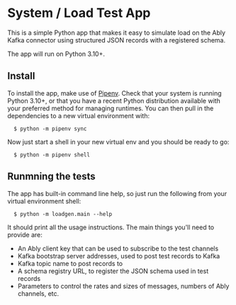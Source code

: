 # System / Load Test App

This is a simple Python app that makes it easy to simulate load
on the Ably Kafka connector using structured JSON records with
a registered schema.

The app will run on Python 3.10+.

## Install

To install the app, make use of [Pipenv](https://pipenv.pypa.io/en/latest/).
Check that your system is running Python 3.10+, or that you have a recent
Python distribution available with your preferred method for managing runtimes.
You can then pull in the dependencies to a new virtual environment with:

```
  $ python -m pipenv sync
```

Now just start a shell in your new virtual env and you should be ready to go:

```
  $ python -m pipenv shell
```

## Runmning the tests

The app has built-in command line help, so just run the following from your
virtual environment shell:

```
  $ python -m loadgen.main --help
```

It should print all the usage instructions. The main things you'll need to
provide are:

* An Ably client key that can be used to subscribe to the test channels
* Kafka bootstrap server addresses, used to post test records to Kafka
* Kafka topic name to post records to
* A schema registry URL, to register the JSON schema used in test records
* Parameters to control the rates and sizes of messages, numbers of Ably
  channels, etc.

  